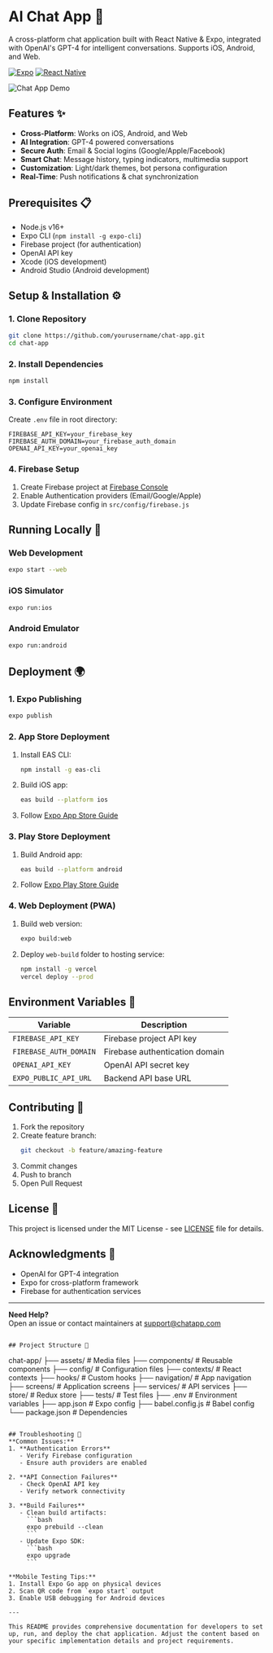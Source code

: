 # AI Chat App :robot:

A cross-platform chat application built with React Native & Expo, integrated with OpenAI's GPT-4 for intelligent conversations. Supports iOS, Android, and Web.

[![Expo](https://img.shields.io/badge/Expo-000000?style=flat&logo=expo&logoColor=white)](https://expo.dev)
[![React Native](https://img.shields.io/badge/React_Native-20232A?style=flat&logo=react&logoColor=61DAFB)](https://reactnative.dev)

![Chat App Demo](screenshots/demo.gif)

## Features ✨
- **Cross-Platform**: Works on iOS, Android, and Web
- **AI Integration**: GPT-4 powered conversations
- **Secure Auth**: Email & Social logins (Google/Apple/Facebook)
- **Smart Chat**: Message history, typing indicators, multimedia support
- **Customization**: Light/dark themes, bot persona configuration
- **Real-Time**: Push notifications & chat synchronization

## Prerequisites 📋
- Node.js v16+
- Expo CLI (`npm install -g expo-cli`)
- Firebase project (for authentication)
- OpenAI API key
- Xcode (iOS development)
- Android Studio (Android development)

## Setup & Installation ⚙️

### 1. Clone Repository
```bash
git clone https://github.com/yourusername/chat-app.git
cd chat-app
```

### 2. Install Dependencies
```bash
npm install
```

### 3. Configure Environment
Create `.env` file in root directory:
```env
FIREBASE_API_KEY=your_firebase_key
FIREBASE_AUTH_DOMAIN=your_firebase_auth_domain
OPENAI_API_KEY=your_openai_key
```

### 4. Firebase Setup
1. Create Firebase project at [Firebase Console](https://console.firebase.google.com/)
2. Enable Authentication providers (Email/Google/Apple)
3. Update Firebase config in `src/config/firebase.js`

## Running Locally 🚀

### Web Development
```bash
expo start --web
```

### iOS Simulator
```bash
expo run:ios
```

### Android Emulator
```bash
expo run:android
```

## Deployment 🌍

### 1. Expo Publishing
```bash
expo publish
```

### 2. App Store Deployment
1. Install EAS CLI:
   ```bash
   npm install -g eas-cli
   ```
2. Build iOS app:
   ```bash
   eas build --platform ios
   ```
3. Follow [Expo App Store Guide](https://docs.expo.dev/submit/ios/)

### 3. Play Store Deployment
1. Build Android app:
   ```bash
   eas build --platform android
   ```
2. Follow [Expo Play Store Guide](https://docs.expo.dev/submit/android/)

### 4. Web Deployment (PWA)
1. Build web version:
   ```bash
   expo build:web
   ```
2. Deploy `web-build` folder to hosting service:
   ```bash
   npm install -g vercel
   vercel deploy --prod
   ```

## Environment Variables 🔑
| Variable | Description |
|----------|-------------|
| `FIREBASE_API_KEY` | Firebase project API key |
| `FIREBASE_AUTH_DOMAIN` | Firebase authentication domain |
| `OPENAI_API_KEY` | OpenAI API secret key |
| `EXPO_PUBLIC_API_URL` | Backend API base URL |

## Contributing 🤝
1. Fork the repository
2. Create feature branch:
   ```bash
   git checkout -b feature/amazing-feature
   ```
3. Commit changes
4. Push to branch
5. Open Pull Request

## License 📄
This project is licensed under the MIT License - see [LICENSE](LICENSE) file for details.

## Acknowledgments 🙏
- OpenAI for GPT-4 integration
- Expo for cross-platform framework
- Firebase for authentication services

---

**Need Help?**  
Open an issue or contact maintainers at support@chatapp.com
```

## Project Structure 📂
```
chat-app/
├── assets/            # Media files
├── components/        # Reusable components
├── config/            # Configuration files
├── contexts/          # React contexts
├── hooks/             # Custom hooks
├── navigation/        # App navigation
├── screens/           # Application screens
├── services/          # API services
├── store/             # Redux store
├── tests/             # Test files
├── .env               # Environment variables
├── app.json           # Expo config
├── babel.config.js    # Babel config
└── package.json       # Dependencies
```

## Troubleshooting 🔧
**Common Issues:**
1. **Authentication Errors**
   - Verify Firebase configuration
   - Ensure auth providers are enabled

2. **API Connection Failures**
   - Check OpenAI API key
   - Verify network connectivity

3. **Build Failures**
   - Clean build artifacts:
     ```bash
     expo prebuild --clean
     ```
   - Update Expo SDK:
     ```bash
     expo upgrade
     ```

**Mobile Testing Tips:**
1. Install Expo Go app on physical devices
2. Scan QR code from `expo start` output
3. Enable USB debugging for Android devices

---

This README provides comprehensive documentation for developers to set up, run, and deploy the chat application. Adjust the content based on your specific implementation details and project requirements.